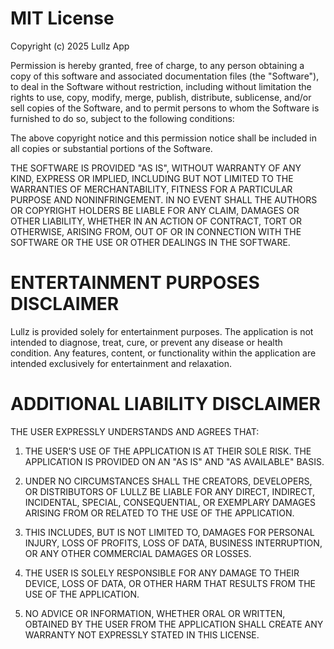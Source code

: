 # MIT License

Copyright (c) 2025 Lullz App

Permission is hereby granted, free of charge, to any person obtaining a copy
of this software and associated documentation files (the "Software"), to deal
in the Software without restriction, including without limitation the rights
to use, copy, modify, merge, publish, distribute, sublicense, and/or sell
copies of the Software, and to permit persons to whom the Software is
furnished to do so, subject to the following conditions:

The above copyright notice and this permission notice shall be included in all
copies or substantial portions of the Software.

THE SOFTWARE IS PROVIDED "AS IS", WITHOUT WARRANTY OF ANY KIND, EXPRESS OR
IMPLIED, INCLUDING BUT NOT LIMITED TO THE WARRANTIES OF MERCHANTABILITY,
FITNESS FOR A PARTICULAR PURPOSE AND NONINFRINGEMENT. IN NO EVENT SHALL THE
AUTHORS OR COPYRIGHT HOLDERS BE LIABLE FOR ANY CLAIM, DAMAGES OR OTHER
LIABILITY, WHETHER IN AN ACTION OF CONTRACT, TORT OR OTHERWISE, ARISING FROM,
OUT OF OR IN CONNECTION WITH THE SOFTWARE OR THE USE OR OTHER DEALINGS IN THE
SOFTWARE.

# ENTERTAINMENT PURPOSES DISCLAIMER

Lullz is provided solely for entertainment purposes. The application is not intended to diagnose, treat, cure, or prevent any disease or health condition. Any features, content, or functionality within the application are intended exclusively for entertainment and relaxation.

# ADDITIONAL LIABILITY DISCLAIMER

THE USER EXPRESSLY UNDERSTANDS AND AGREES THAT:

1. THE USER'S USE OF THE APPLICATION IS AT THEIR SOLE RISK. THE APPLICATION IS PROVIDED ON AN "AS IS" AND "AS AVAILABLE" BASIS.

2. UNDER NO CIRCUMSTANCES SHALL THE CREATORS, DEVELOPERS, OR DISTRIBUTORS OF LULLZ BE LIABLE FOR ANY DIRECT, INDIRECT, INCIDENTAL, SPECIAL, CONSEQUENTIAL, OR EXEMPLARY DAMAGES ARISING FROM OR RELATED TO THE USE OF THE APPLICATION.

3. THIS INCLUDES, BUT IS NOT LIMITED TO, DAMAGES FOR PERSONAL INJURY, LOSS OF PROFITS, LOSS OF DATA, BUSINESS INTERRUPTION, OR ANY OTHER COMMERCIAL DAMAGES OR LOSSES.

4. THE USER IS SOLELY RESPONSIBLE FOR ANY DAMAGE TO THEIR DEVICE, LOSS OF DATA, OR OTHER HARM THAT RESULTS FROM THE USE OF THE APPLICATION.

5. NO ADVICE OR INFORMATION, WHETHER ORAL OR WRITTEN, OBTAINED BY THE USER FROM THE APPLICATION SHALL CREATE ANY WARRANTY NOT EXPRESSLY STATED IN THIS LICENSE.
